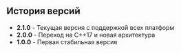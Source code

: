 ## История версий

- **2.1.0** - Текущая версия с поддержкой всех платформ
- **2.0.0** - Переход на C++17 и новая архитектура
- **1.0.0** - Первая стабильная версия
